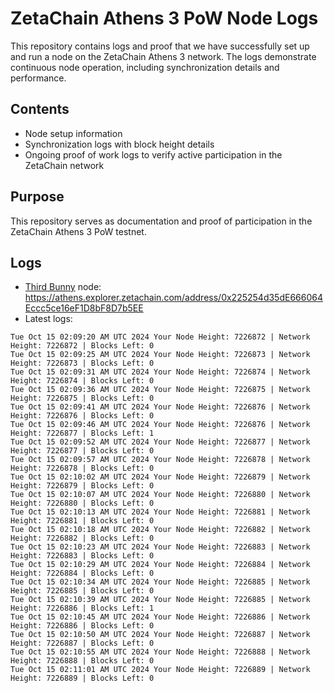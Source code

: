 # ZetaChain Athens 3 PoW Node Logs
This repository contains logs and proof that we have successfully set up and run a node on the ZetaChain Athens 3 network. The logs demonstrate continuous node operation, including synchronization details and performance.

## Contents
- Node setup information
- Synchronization logs with block height details
- Ongoing proof of work logs to verify active participation in the ZetaChain network

## Purpose
This repository serves as documentation and proof of participation in the ZetaChain Athens 3 PoW testnet.

## Logs

- [Third Bunny](https://thirdbunny.xyz/) node: https://athens.explorer.zetachain.com/address/0x225254d35dE666064Eccc5ce16eF1D8bF8D7b5EE
- Latest logs:
```
Tue Oct 15 02:09:20 AM UTC 2024 Your Node Height: 7226872 | Network Height: 7226872 | Blocks Left: 0
Tue Oct 15 02:09:25 AM UTC 2024 Your Node Height: 7226873 | Network Height: 7226873 | Blocks Left: 0
Tue Oct 15 02:09:31 AM UTC 2024 Your Node Height: 7226874 | Network Height: 7226874 | Blocks Left: 0
Tue Oct 15 02:09:36 AM UTC 2024 Your Node Height: 7226875 | Network Height: 7226875 | Blocks Left: 0
Tue Oct 15 02:09:41 AM UTC 2024 Your Node Height: 7226876 | Network Height: 7226876 | Blocks Left: 0
Tue Oct 15 02:09:46 AM UTC 2024 Your Node Height: 7226876 | Network Height: 7226877 | Blocks Left: 1
Tue Oct 15 02:09:52 AM UTC 2024 Your Node Height: 7226877 | Network Height: 7226877 | Blocks Left: 0
Tue Oct 15 02:09:57 AM UTC 2024 Your Node Height: 7226878 | Network Height: 7226878 | Blocks Left: 0
Tue Oct 15 02:10:02 AM UTC 2024 Your Node Height: 7226879 | Network Height: 7226879 | Blocks Left: 0
Tue Oct 15 02:10:07 AM UTC 2024 Your Node Height: 7226880 | Network Height: 7226880 | Blocks Left: 0
Tue Oct 15 02:10:13 AM UTC 2024 Your Node Height: 7226881 | Network Height: 7226881 | Blocks Left: 0
Tue Oct 15 02:10:18 AM UTC 2024 Your Node Height: 7226882 | Network Height: 7226882 | Blocks Left: 0
Tue Oct 15 02:10:23 AM UTC 2024 Your Node Height: 7226883 | Network Height: 7226883 | Blocks Left: 0
Tue Oct 15 02:10:29 AM UTC 2024 Your Node Height: 7226884 | Network Height: 7226884 | Blocks Left: 0
Tue Oct 15 02:10:34 AM UTC 2024 Your Node Height: 7226885 | Network Height: 7226885 | Blocks Left: 0
Tue Oct 15 02:10:39 AM UTC 2024 Your Node Height: 7226885 | Network Height: 7226886 | Blocks Left: 1
Tue Oct 15 02:10:45 AM UTC 2024 Your Node Height: 7226886 | Network Height: 7226886 | Blocks Left: 0
Tue Oct 15 02:10:50 AM UTC 2024 Your Node Height: 7226887 | Network Height: 7226887 | Blocks Left: 0
Tue Oct 15 02:10:55 AM UTC 2024 Your Node Height: 7226888 | Network Height: 7226888 | Blocks Left: 0
Tue Oct 15 02:11:01 AM UTC 2024 Your Node Height: 7226889 | Network Height: 7226889 | Blocks Left: 0
```
